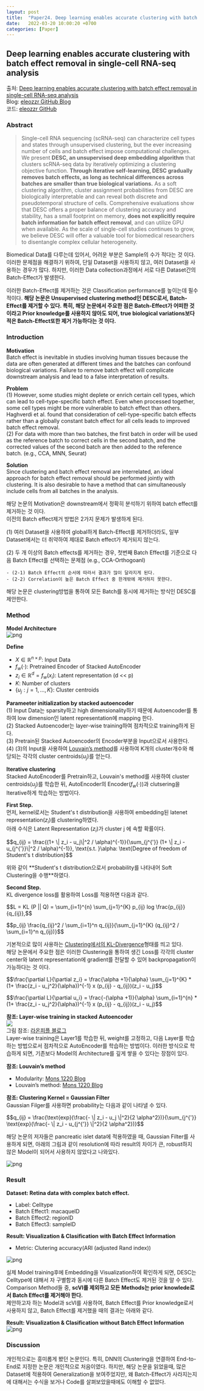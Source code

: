 ```yaml
---
layout: post
title:  "Paper24. Deep learning enables accurate clustering with batch effect removal in single-cell RNA-seq analysis"
date:   2022-03-20 10:00:20 +0700
categories: [Paper]
---
```

<script type="text/x-mathjax-config">
MathJax.Hub.Config({tex2jax: {inlineMath: [['$','$'], ['\\(','\\)']]}});
</script>
<script type="text/javascript" src="https://cdn.mathjax.org/mathjax/latest/MathJax.js?config=TeX-MML-AM_CHTML">
</script>

## Deep learning enables accurate clustering with batch effect removal in single-cell RNA-seq analysis
출처: <a href="https://www.nature.com/articles/s41467-020-15851-3.pdf">Deep learning enables accurate clustering with batch effect removal in single-cell RNA-seq analysis</a>  
Blog: <a href="https://eleozzr.github.io/desc/">eleozzr GitHub Blog</a>  
코드: <a href="https://github.com/eleozzr/desc">eleozzr GitHub</a>

### Abstract
>Single-cell RNA sequencing (scRNA-seq) can characterize cell types and states through unsupervised clustering, but the ever increasing number of cells and batch effect impose computational challenges. 
We present **DESC, an unsupervised deep embedding algorithm** that clusters scRNA-seq data by iteratively optimizing a clustering objective function.
**Through iterative self-learning, DESC gradually removes batch effects, as long as technical differences across batches are smaller than true biological variations.** 
As a soft clustering algorithm, cluster assignment probabilities from DESC are biologically interpretable and can reveal both discrete and pseudotemporal structure of cells. 
Comprehensive evaluations show that DESC offers a proper balance of clustering accuracy and stability, has a small footprint on memory, **does not explicitly require batch information for batch effect removal**, and can utilize GPU when available. 
As the scale of single-cell studies continues to grow, we believe DESC will offer a valuable tool for biomedical researchers to disentangle complex cellular heterogeneity.

Biomedical Data를 다루는데 있어서, 어려운 부분은 Sample의 수가 적다는 것 이다. 이러한 문제점을 해결하기 위하여, 단일 Dataset을 사용하지 않고, 여러 Dataset을 사용하는 경우가 많다. 하지만, 이러한 Data collection과정에서 서로 다른 Dataset간의 Batch-Effect가 발생한다. 

이러한 Batch-Effect를 제거하는 것은 Classification performance를 높이는데 필수적이다. **해당 논문은 Unsupervised clustering method인 DESC로서, Batch-Effect를 제거할 수 있다. 특히, 해당 논문에서 주요한 점은 Batch-Effect가 어떠한 것이라고 Prior knowledge를 사용하지 않아도 되어, true biological variations보다 적은 Batch-Effect또한 제거 가능하다는 것 이다.**

### Introduction
**Motivation**  
Batch effect is inevitable in studies involving human tissues because the data are often generated at different times and the batches can confound biological variations. Failure to remove batch effect will complicate downstream analysis and lead to a false interpretation of results.

**Problem**  
(1) However, some studies might deplete or enrich certain cell types, which can lead to cell-type-specific batch effect.
Even when processed together, some cell types might be more vulnerable to batch effect than others.
Haghverdi et al. found that consideration of cell-type-specific batch effects rather than a globally constant batch effect for all cells leads to improved batch effect removal.  
(2) For data with more than two batches, the first batch in order will be used as the reference batch to correct cells in the second batch, and the corrected values of the second batch are then added to the reference batch.  (e.g., CCA, MNN, Seurat)

**Solution**  
Since clustering and batch effect removal are interrelated, an ideal approach for batch effect removal should be performed jointly with clustering. It is also desirable to have a method that can simultaneously include cells from all batches in the analysis.

해당 논문의 Motivation은 downstream에서 정확히 분석하기 위하여 batch effect를 제거하는 것 이다.  
이전의 Batch effect제거 방법은 2가지 문제가 발생하게 된다.  

(1) 여러 Dataset을 사용하여 global하게 Batch-Effect를 제거하더라도, 일부 Dataset에서는 더 취약하여 제대로 Batch effect가 제거되지 않는다.  

(2) 두 개 이상의 Batch effects를 제거하는 경우, 첫번째 Batch Effect를 기준으로 다음 Batch Effect를 선택하는 문제점 (e.g., CCA-Orthogoanl)

    - (2-1) Batch Effect의 순서에 따라서 결과가 많이 달라지게 된다.
    - (2-2) Correlation이 높은 Batch Effect 중 한개밖에 제거하지 못한다.
    
해당 논문은 clustering방법을 통하여 모든 Batch를 동시에 제거하는 방식인 DESC를 제안한다.

### Method

**Model Architecture**  
![png](https://raw.githubusercontent.com/wjddyd66/wjddyd66.github.io/master/static/img/Paper/DESC/3.png)

**Define**
- $X \in \mathbb{R}^{n \times p}$: Input Data
- $f_w(\cdot)$: Pretrained Encoder of Stacked AutoEncoder
- $z_i \in \mathbb{R}^{d} = f_w(x_i)$: Latent representation (d << p)
- $K$: Number of clusters
- $\{u_j: j=1, \ldots, K\}$: Cluster centroids

**Parameeter initialization by stacked autoencoder**  
(1) Input Data는 sparsity하고 high dimensionality하기 때문에 Autoencoder를 통하여 low dimension인 latent representation에 mapping 한다.  
(2) Stacked Autoencoder는 layer-wise training하여 점차적으로 training하게 된다.  
(3) Pretrain된 Stacked Autoencoder의 Encoder부분을 Input으로서 사용한다.  
(4) (3)의 Input을 사용하여 <a href="https://iopscience.iop.org/article/10.1088/1742-5468/2008/10/P10008">Louvain’s method</a>를 사용하여 K개의 cluster개수와 해당되는 각각의 cluster centroids($u_j$)를 얻는다.

**Iterative clustering**  
Stacked AutoEncoder를 Pretrain하고, Louvain's method를 사용하여 cluster centroids($u_j$)를 학습한 뒤, AutoEncoder의 Encoder($f_w(\cdot)$)과 clutsering을 Iterative하게 학습하는 방법이다.  

**First Step.**  
먼저, kernel로서는 Student's t distribution을 사용하여 embedding된 latenet representation($z_i$)를 clustering하였다.  
아래 수식은 Latent Representation ($z_i$)가 cluster j 에 속할 확률이다.  
<p>$$q_{ij} = \frac{(1+ \| z_i - u_j\|^2 / \alpha)^{-1}}{\sum_{j^{'}} (1+ \| z_i - u_{j^{'}}\|^2 / \alpha)^{-1}}, \text{s.t. }\alpha: \text{Degree of freedom of Student's t distribution}$$</p>
위와 같이 **Student's t distribution으로서 probability를 나타내어 Soft Clustering을 수행**하였다.

**Second Step.**  
KL divergence loss를 활용하여 Loss를 적용하면 다음과 같다.  
<p>$$L = KL (P || Q) = \sum_{i=1}^{n} \sum_{j=1}^{K} p_{ij} log \frac{p_{ij}}{q_{ij}},$$</p>
<p>$$p_{ij} \frac{q_{ij}^2 / \sum_{i=1}^n q_{ij}}{\sum_{j=1}^{K} (q_{ij}^2 / \sum_{i=1}^n q_{ij})}$$</p>

기본적으로 많이 사용하는 <a href="https://wjddyd66.github.io/machine%20learning/Theory(8)K-Means-Clustering-and-Gaussian-Mixture-Model(3)/#8-k-means-clustering-and-gaussian-mixture-model3">Clustering에서의 KL-Divergence</a>형태를 띄고 있다.  
해당 논문에서 주요한 점은 이러한 Clustering을 통하여 생긴 Loss를 각각의 cluster center와 latent representation에 gradient를 전달할 수 있어 backpropagation이 가능하다는 것 이다.

<p>$$\frac{\partial L}{\partial z_i} = \frac{\alpha +1}{\alpha} \sum_{j=1}^{K} *(1+ \frac{z_i - u_j^2}{\alpha})^{-1} x (p_{ij} - q_{ij})(z_i - u_j)$$</p>

<p>$$\frac{\partial L}{\partial u_i} = \frac{-(\alpha +1)}{\alpha} \sum_{i=1}^{n} *(1+ \frac{z_i - u_j^2}{\alpha})^{-1} x (p_{ij} - q_{ij})(z_i - u_j)$$</p>

**참조: Layer-wise training in stacked Autoencoder**  
<img src="https://mblogthumb-phinf.pstatic.net/MjAxNjEyMTNfMTc1/MDAxNDgxNTkxNzgwMDkx.DeDloAiLXwYT6WEEQ6UVgKrmiFnmPgw8Np3-iNEsvRMg.mIO5QOb1Pn2M7TRDmbkZq-CBNibwsmIo3Onb9xF_DEwg.PNG.laonple/%EC%9D%B4%EB%AF%B8%EC%A7%80_5.png?type=w2"><br>
그림 참조: <a href="https://m.blog.naver.com/PostView.naver?isHttpsRedirect=true&blogId=laonple&logNo=220884698923">라온피플 블로그</a>  
Layer-wise training은 Layer1를 학습한 뒤, weight를 고정하고, 다음 Layer를 학습하는 방법으로서 점차적으로 AutoEncoder를 학습하는 방법이다. 이러한 방식으로 학습하게 되면, 기존보다 Model의 Architecture를 깊게 쌓을 수 있다는 장점이 있다.

**참조: Louvain’s method**  
- Modularity: <a href="https://mons1220.tistory.com/93">Mons 1220 Blog</a> 
- Louvain’s method: <a href="https://mons1220.tistory.com/129">Mons 1220 Blog</a>

**참조: Clustering Kernel = Gaussian Filter**  
Gaussian Filger를 사용하면 probability는 다음과 같이 나타낼 수 있다.  
<p>$$q_{ij} = \frac{\text{exp}(\frac{- \| z_i - u_j \|^2}{2 \alpha^2})}{\sum_{j^{'}} \text{exp}(\frac{- \| z_i - u_{j^{'}} \|^2}{2 \alpha^2})}$$</p>
해당 논문의 저자들은 pancreatic islet data에 적용하였을 때, Gaussian Filter를 사용하게 되면, 아래의 그림과 같이 resolution에 따라 result의 차이가 큰, robust하지 않은 Model이 되어서 사용하지 않았다고 나와있다.

![png](https://raw.githubusercontent.com/wjddyd66/wjddyd66.github.io/master/static/img/Paper/DESC/4.png)

### Result
**Dataset: Retina data with complex batch effect.**
- Label: Celltype
- Batch Effect1: macaquelD
- Batch Effect2: regionlD
- Batch Effect3: sampleID

**Result: Visualization & Clasification with Batch Effect Information**
- Metric: Clutering accuracy(ARI (adjusted Rand index))

![png](https://raw.githubusercontent.com/wjddyd66/wjddyd66.github.io/master/static/img/Paper/DESC/1.png)

실제 Model training후에 Embedding을 Visualization하여 확인하게 되면, DESC는 Celltype에 대해서 자 구별함과 동시에 다른 Batch Effect도 제거된 것을 알 수 있다.
Comparison Method들 중, **scVI를 제외하고 모든 Methods는 prior knowlede로서 Batch Effect를 제거해야 한다.**  
제안하고자 하는 Model과 scVI를 사용하여, Batch Effect를 Prior knowledge로서 사용하지 않고, Batch Effect를 제거했을 때의 결과는 아래와 같다.


**Result: Visualization & Clasification without Batch Effect Information**
![png](https://raw.githubusercontent.com/wjddyd66/wjddyd66.github.io/master/static/img/Paper/DESC/2.png)


### Discussion
개인적으로는 흥미롭게 봤던 논문인다. 특히, DNN의 Clustering을 연결하여 End-to-End로 지정한 논문은 개인적으로 처음이였다. 하지만, 해당 논문을 읽었을때, 많은 Dataset에 적용하여 Generalization을 보여주었지만, 왜 Batch-Effect가 사라지는지에 대해서는 수식을 보거나 Code를 살펴보았을때에도 이해할 수 없었다.
